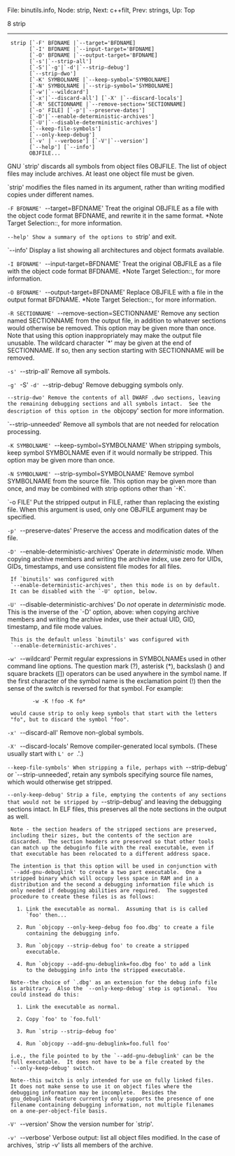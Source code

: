 File: binutils.info,  Node: strip,  Next: c++filt,  Prev: strings,  Up: Top

8 strip
*******

     strip [`-F' BFDNAME |`--target='BFDNAME]
           [`-I' BFDNAME |`--input-target='BFDNAME]
           [`-O' BFDNAME |`--output-target='BFDNAME]
           [`-s'|`--strip-all']
           [`-S'|`-g'|`-d'|`--strip-debug']
           [`--strip-dwo']
           [`-K' SYMBOLNAME |`--keep-symbol='SYMBOLNAME]
           [`-N' SYMBOLNAME |`--strip-symbol='SYMBOLNAME]
           [`-w'|`--wildcard']
           [`-x'|`--discard-all'] [`-X' |`--discard-locals']
           [`-R' SECTIONNAME |`--remove-section='SECTIONNAME]
           [`-o' FILE] [`-p'|`--preserve-dates']
           [`-D'|`--enable-deterministic-archives']
           [`-U'|`--disable-deterministic-archives']
           [`--keep-file-symbols']
           [`--only-keep-debug']
           [`-v' |`--verbose'] [`-V'|`--version']
           [`--help'] [`--info']
           OBJFILE...

   GNU `strip' discards all symbols from object files OBJFILE.  The
list of object files may include archives.  At least one object file
must be given.

   `strip' modifies the files named in its argument, rather than
writing modified copies under different names.

`-F BFDNAME'
`--target=BFDNAME'
     Treat the original OBJFILE as a file with the object code format
     BFDNAME, and rewrite it in the same format.  *Note Target
     Selection::, for more information.

`--help'
     Show a summary of the options to `strip' and exit.

`--info'
     Display a list showing all architectures and object formats
     available.

`-I BFDNAME'
`--input-target=BFDNAME'
     Treat the original OBJFILE as a file with the object code format
     BFDNAME.  *Note Target Selection::, for more information.

`-O BFDNAME'
`--output-target=BFDNAME'
     Replace OBJFILE with a file in the output format BFDNAME.  *Note
     Target Selection::, for more information.

`-R SECTIONNAME'
`--remove-section=SECTIONNAME'
     Remove any section named SECTIONNAME from the output file, in
     addition to whatever sections would otherwise be removed.  This
     option may be given more than once.  Note that using this option
     inappropriately may make the output file unusable.  The wildcard
     character `*' may be given at the end of SECTIONNAME.  If so, then
     any section starting with SECTIONNAME will be removed.

`-s'
`--strip-all'
     Remove all symbols.

`-g'
`-S'
`-d'
`--strip-debug'
     Remove debugging symbols only.

`--strip-dwo'
     Remove the contents of all DWARF .dwo sections, leaving the
     remaining debugging sections and all symbols intact.  See the
     description of this option in the `objcopy' section for more
     information.

`--strip-unneeded'
     Remove all symbols that are not needed for relocation processing.

`-K SYMBOLNAME'
`--keep-symbol=SYMBOLNAME'
     When stripping symbols, keep symbol SYMBOLNAME even if it would
     normally be stripped.  This option may be given more than once.

`-N SYMBOLNAME'
`--strip-symbol=SYMBOLNAME'
     Remove symbol SYMBOLNAME from the source file. This option may be
     given more than once, and may be combined with strip options other
     than `-K'.

`-o FILE'
     Put the stripped output in FILE, rather than replacing the
     existing file.  When this argument is used, only one OBJFILE
     argument may be specified.

`-p'
`--preserve-dates'
     Preserve the access and modification dates of the file.

`-D'
`--enable-deterministic-archives'
     Operate in _deterministic_ mode.  When copying archive members and
     writing the archive index, use zero for UIDs, GIDs, timestamps,
     and use consistent file modes for all files.

     If `binutils' was configured with
     `--enable-deterministic-archives', then this mode is on by default.
     It can be disabled with the `-U' option, below.

`-U'
`--disable-deterministic-archives'
     Do _not_ operate in _deterministic_ mode.  This is the inverse of
     the `-D' option, above: when copying archive members and writing
     the archive index, use their actual UID, GID, timestamp, and file
     mode values.

     This is the default unless `binutils' was configured with
     `--enable-deterministic-archives'.

`-w'
`--wildcard'
     Permit regular expressions in SYMBOLNAMEs used in other command
     line options.  The question mark (?), asterisk (*), backslash (\)
     and square brackets ([]) operators can be used anywhere in the
     symbol name.  If the first character of the symbol name is the
     exclamation point (!) then the sense of the switch is reversed for
     that symbol.  For example:

            -w -K !foo -K fo*

     would cause strip to only keep symbols that start with the letters
     "fo", but to discard the symbol "foo".

`-x'
`--discard-all'
     Remove non-global symbols.

`-X'
`--discard-locals'
     Remove compiler-generated local symbols.  (These usually start
     with `L' or `.'.)

`--keep-file-symbols'
     When stripping a file, perhaps with `--strip-debug' or
     `--strip-unneeded', retain any symbols specifying source file
     names, which would otherwise get stripped.

`--only-keep-debug'
     Strip a file, emptying the contents of any sections that would not
     be stripped by `--strip-debug' and leaving the debugging sections
     intact.  In ELF files, this preserves all the note sections in the
     output as well.

     Note - the section headers of the stripped sections are preserved,
     including their sizes, but the contents of the section are
     discarded.  The section headers are preserved so that other tools
     can match up the debuginfo file with the real executable, even if
     that executable has been relocated to a different address space.

     The intention is that this option will be used in conjunction with
     `--add-gnu-debuglink' to create a two part executable.  One a
     stripped binary which will occupy less space in RAM and in a
     distribution and the second a debugging information file which is
     only needed if debugging abilities are required.  The suggested
     procedure to create these files is as follows:

       1. Link the executable as normal.  Assuming that is is called
          `foo' then...

       2. Run `objcopy --only-keep-debug foo foo.dbg' to create a file
          containing the debugging info.

       3. Run `objcopy --strip-debug foo' to create a stripped
          executable.

       4. Run `objcopy --add-gnu-debuglink=foo.dbg foo' to add a link
          to the debugging info into the stripped executable.

     Note--the choice of `.dbg' as an extension for the debug info file
     is arbitrary.  Also the `--only-keep-debug' step is optional.  You
     could instead do this:

       1. Link the executable as normal.

       2. Copy `foo' to `foo.full'

       3. Run `strip --strip-debug foo'

       4. Run `objcopy --add-gnu-debuglink=foo.full foo'

     i.e., the file pointed to by the `--add-gnu-debuglink' can be the
     full executable.  It does not have to be a file created by the
     `--only-keep-debug' switch.

     Note--this switch is only intended for use on fully linked files.
     It does not make sense to use it on object files where the
     debugging information may be incomplete.  Besides the
     gnu_debuglink feature currently only supports the presence of one
     filename containing debugging information, not multiple filenames
     on a one-per-object-file basis.

`-V'
`--version'
     Show the version number for `strip'.

`-v'
`--verbose'
     Verbose output: list all object files modified.  In the case of
     archives, `strip -v' lists all members of the archive.

